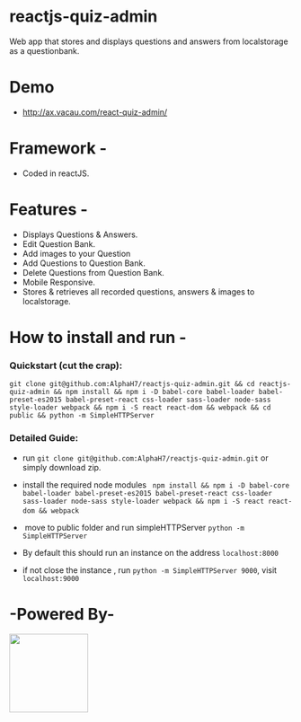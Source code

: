 
# reactjs-quiz-admin
Web app that stores and displays questions and answers from localstorage as a questionbank.

# Demo

  - http://ax.vacau.com/react-quiz-admin/

# Framework -

  - Coded in reactJS.

# Features -

  - Displays Questions & Answers.
  - Edit Question Bank.
  - Add images to your Question
  - Add Questions to Question Bank.
  - Delete Questions from Question Bank.
  - Mobile Responsive. 
  - Stores & retrieves all recorded questions, answers & images to localstorage. 

# How to install and run -

### Quickstart (cut the crap):

	git clone git@github.com:AlphaH7/reactjs-quiz-admin.git && cd reactjs-quiz-admin && npm install && npm i -D babel-core babel-loader babel-preset-es2015 babel-preset-react css-loader sass-loader node-sass style-loader webpack && npm i -S react react-dom && webpack && cd public && python -m SimpleHTTPServer


### Detailed Guide: 

 - run ```git clone git@github.com:AlphaH7/reactjs-quiz-admin.git```  or simply download zip.
 
- install the required node modules ``` npm install && npm i -D babel-core babel-loader babel-preset-es2015 babel-preset-react css-loader sass-loader node-sass style-loader webpack && npm i -S react react-dom && webpack```
   
-  move to public folder and run simpleHTTPServer ```python -m SimpleHTTPServer```
- By default this should run an instance on the address ```localhost:8000```
- if not close the instance , run ```python -m SimpleHTTPServer 9000```, visit ```localhost:9000```


# -Powered By-
 <img src="http://ax.vacau.com/images/reactpackage.png" height="140">
